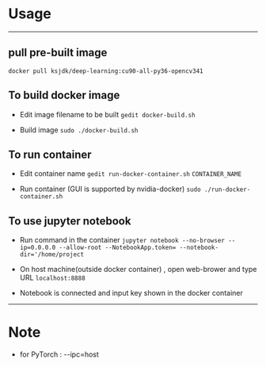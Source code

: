 # Usage
---
## pull pre-built image
``docker pull ksjdk/deep-learning:cu90-all-py36-opencv341``

## To build docker image
* Edit image filename to be built
``gedit docker-build.sh``

* Build image
``sudo ./docker-build.sh``

## To run container
* Edit container name 
``gedit run-docker-container.sh``
``CONTAINER_NAME``

* Run container (GUI is supported by nvidia-docker)
``sudo ./run-docker-container.sh``

## To use jupyter notebook
* Run command in the container
``jupyter notebook --no-browser --ip=0.0.0.0 --allow-root --NotebookApp.token= --notebook-dir='/home/project``

* On host machine(outside docker container) , open web-brower and type URL
``localhost:8888``

* Notebook is connected and input key shown in the docker container
---
# Note
* for PyTorch : --ipc=host
